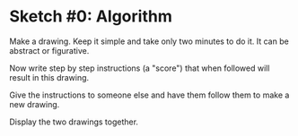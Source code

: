 # Sketch #0: Algorithm

Make a drawing. Keep it simple and take only two minutes to do it. It can be abstract or figurative.

Now write step by step instructions (a "score") that when followed will result in this drawing.

Give the instructions to someone else and have them follow them to make a new drawing.

Display the two drawings together.
